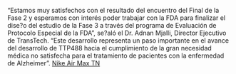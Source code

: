 “Estamos muy satisfechos con el resultado del encuentro del Final de la       Fase 2 y esperamos con interés poder trabajar con la FDA para finalizar       el dise?o del estudio de la Fase 3 a través del programa de Evaluación       de Protocolo Especial de la FDA”, se?aló el Dr. Adnan Mjalli, Director       Ejecutivo de TransTech. “Este desarrollo representa un paso importante       en el avance del desarrollo de TTP488 hacia el cumplimiento de la gran       necesidad médica no satisfecha para el tratamiento de pacientes con la       enfermedad de Alzheimer”.
 <a href="http://www.tormo.com/img/usfreerunshop.asp?Running_Shoes=nike-air-max-tn-c-5/" title="Nike Air Max TN">Nike Air Max TN</a>